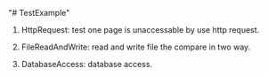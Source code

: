"# TestExample" 

1. HttpRequest:  test one page is unaccessable by use http request.

2. FileReadAndWrite: read and write file the compare in two way. 

3. DatabaseAccess: database access. 

